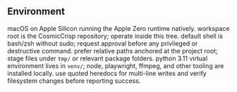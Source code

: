 ## Environment
macOS on Apple Silicon running the Apple Zero runtime natively.
workspace root is the CosmicCrisp repository; operate inside this tree.
default shell is bash/zsh without sudo; request approval before any privileged or destructive command.
prefer relative paths anchored at the project root; stage files under `tmp/` or relevant package folders.
python 3.11 virtual environment lives in `venv/`; node, playwright, ffmpeg, and other tooling are installed locally.
use quoted heredocs for multi-line writes and verify filesystem changes before reporting success.
